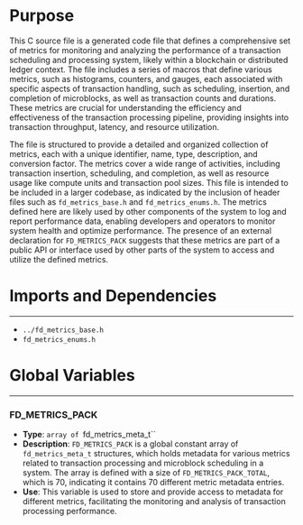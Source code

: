# Purpose
This C source file is a generated code file that defines a comprehensive set of metrics for monitoring and analyzing the performance of a transaction scheduling and processing system, likely within a blockchain or distributed ledger context. The file includes a series of macros that define various metrics, such as histograms, counters, and gauges, each associated with specific aspects of transaction handling, such as scheduling, insertion, and completion of microblocks, as well as transaction counts and durations. These metrics are crucial for understanding the efficiency and effectiveness of the transaction processing pipeline, providing insights into transaction throughput, latency, and resource utilization.

The file is structured to provide a detailed and organized collection of metrics, each with a unique identifier, name, type, description, and conversion factor. The metrics cover a wide range of activities, including transaction insertion, scheduling, and completion, as well as resource usage like compute units and transaction pool sizes. This file is intended to be included in a larger codebase, as indicated by the inclusion of header files such as `fd_metrics_base.h` and `fd_metrics_enums.h`. The metrics defined here are likely used by other components of the system to log and report performance data, enabling developers and operators to monitor system health and optimize performance. The presence of an external declaration for `FD_METRICS_PACK` suggests that these metrics are part of a public API or interface used by other parts of the system to access and utilize the defined metrics.
# Imports and Dependencies

---
- `../fd_metrics_base.h`
- `fd_metrics_enums.h`


# Global Variables

---
### FD\_METRICS\_PACK
- **Type**: `array of `fd_metrics_meta_t``
- **Description**: `FD_METRICS_PACK` is a global constant array of `fd_metrics_meta_t` structures, which holds metadata for various metrics related to transaction processing and microblock scheduling in a system. The array is defined with a size of `FD_METRICS_PACK_TOTAL`, which is 70, indicating it contains 70 different metric metadata entries.
- **Use**: This variable is used to store and provide access to metadata for different metrics, facilitating the monitoring and analysis of transaction processing performance.


